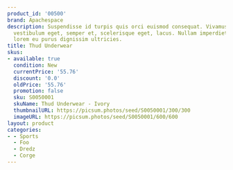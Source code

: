 ```yaml
---
product_id: '00500'
brand: Apachespace
description: Suspendisse id turpis quis orci euismod consequat. Vivamus nulla elit,
  vestibulum eget, semper et, scelerisque eget, lacus. Nullam imperdiet. Quisque eget
  lorem eu purus dignissim ultricies.
title: Thud Underwear
skus:
- available: true
  condition: New
  currentPrice: '55.76'
  discount: '0.0'
  oldPrice: '55.76'
  promotion: false
  sku: S0050001
  skuName: Thud Underwear - Ivory
  thumbnailURL: https://picsum.photos/seed/S0050001/300/300
  imageURL: https://picsum.photos/seed/S0050001/600/600
layout: product
categories:
- - Sports
  - Foo
  - Dredz
  - Corge
---
```

